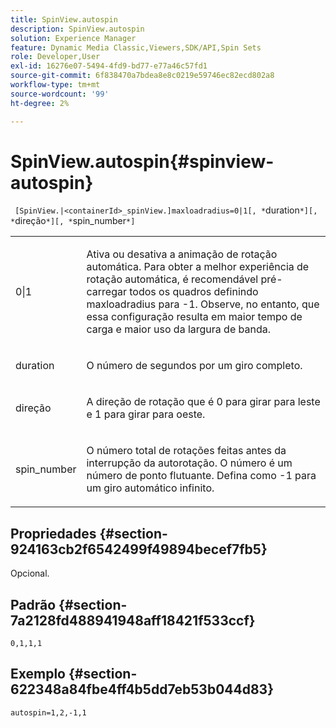 ```yaml
---
title: SpinView.autospin
description: SpinView.autospin
solution: Experience Manager
feature: Dynamic Media Classic,Viewers,SDK/API,Spin Sets
role: Developer,User
exl-id: 16276e07-5494-4fd9-bd77-e77a46c57fd1
source-git-commit: 6f838470a7bdea8e8c0219e59746ec82ecd802a8
workflow-type: tm+mt
source-wordcount: '99'
ht-degree: 2%

---
```


# SpinView.autospin{#spinview-autospin}

` [SpinView.|<containerId>_spinView.]maxloadradius=0|1[, *`duration`*][, *`direção`*][, *`spin_number`*]`

<table id="table_49FFD1BC53B846F09A6D214BC8C5C3FE"> 
 <tbody> 
  <tr> 
   <td colname="col1"> <p> <span class="codeph"> 0|1</span> </p> </td> 
   <td colname="col2"> <p> Ativa ou desativa a animação de rotação automática. Para obter a melhor experiência de rotação automática, é recomendável pré-carregar todos os quadros definindo <span class="codeph"> maxloadradius</span> para <span class="codeph"> -1</span>. Observe, no entanto, que essa configuração resulta em maior tempo de carga e maior uso da largura de banda. </p> </td> 
  </tr> 
  <tr> 
   <td colname="col1"> <p><span class="codeph"><span class="varname"> duration</span></span> </p> </td> 
   <td colname="col2"> <p> O número de segundos por um giro completo. </p> </td> 
  </tr> 
  <tr> 
   <td colname="col1"> <p> <span class="codeph"><span class="varname"> direção</span></span> </p> </td> 
   <td colname="col2"> <p> A direção de rotação que é <span class="codeph"> 0</span> para girar para leste e <span class="codeph"> 1</span> para girar para oeste. </p> </td> 
  </tr> 
  <tr> 
   <td colname="col1"> <p> <span class="codeph"><span class="varname"> spin_number</span></span> </p> </td> 
   <td colname="col2"> <p> O número total de rotações feitas antes da interrupção da autorotação. O número é um número de ponto flutuante. Defina como <span class="codeph"> -1</span> para um giro automático infinito. </p> </td> 
  </tr> 
 </tbody> 
</table>

## Propriedades {#section-924163cb2f6542499f49894becef7fb5}

Opcional.

## Padrão {#section-7a2128fd488941948aff18421f533ccf}

`0,1,1,1`

## Exemplo {#section-622348a84fbe4ff4b5dd7eb53b044d83}

`autospin=1,2,-1,1`
